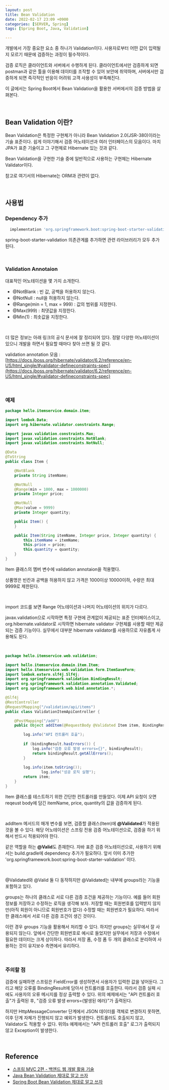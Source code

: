 ```yaml
---
layout: post
title: Bean Validation
date: 2022-02-17 23:09 +0900
categories: [SERVER, Spring]
tags: [Spring Boot, Java, Validation]

---
```




개발에서 가장 중요한 요소 중 하나가 Validation이다. 사용자로부터 어떤 값이 입력될지 모르기 때문에 검증하는 과정이 필수적이다. 

검증 로직은 클라이언트와 서버에서 수행하게 된다. 클라이언트에서만 검증하게 되면 postman과 같은 툴을 이용해 데이터를 조작할 수 있어 보안에 취약하며, 서버에서만 검증하게 되면 즉각적인 반응이 어려워 고객 사용성이 부족해진다. 

이 글에서는 Spring Boot에서 Bean Validation을 활용한 서버에서의 검증 방법을 살펴본다.

<br>

## Bean Validation 이란?

Bean Validation은 특정한 구현체가 아니라 Bean Validation 2.0(JSR-380)이라는 기술 표준이다. 쉽게 이야기해서 검증 어노테이션과 여러 인터페이스의 모음이다. 마치 JPA가 표준 기술이고 그 구현체로 Hibernate 있는 것과 같다. 

Bean Validation을 구현한 기술 중에 일반적으로 사용하는 구현체는 Hibernate Validator이다. 

참고로 여기서의 Hibernate는 ORM과 관련이 없다.

<br>

## 사용법

### Dependency 추가

```gradle
  implementation 'org.springframework.boot:spring-boot-starter-validation'
```

spring-boot-starter-validation 의존관계를 추가하면 관련 라이브러리가 모두 추가 된다.

<br>

### Validation Annotaion

대표적인 어노테이션을 몇 가지 소개한다.

- @NotBlank : 빈 값, 공백을 허용하지 않는다.
- @NotNull : null을 허용하지 않는다.
- @Range(min = 1, max = 999) : 값의 범위를 지정한다.
- @Max(999) : 최댓값을 지정한다.
- @Min(1) : 최솟값을 지정한다.

<br>

더 많은 정보는 아래 링크의 공식 문서에 잘 정리되어 있다. 정말 다양한 어노테이션이 있으니 개발을 하면서 필요할 때마다 찾아 쓰면 될 것 같다.

validation annotation 모음 : [https://docs.jboss.org/hibernate/validator/6.2/reference/en-US/html_single/#validator-defineconstraints-spec](https://docs.jboss.org/hibernate/validator/6.2/reference/en-US/html_single/#validator-defineconstraints-spec)

<br>

### 예제

~~~java
package hello.itemservice.domain.item;

import lombok.Data;
import org.hibernate.validator.constraints.Range;

import javax.validation.constraints.Max;
import javax.validation.constraints.NotBlank;
import javax.validation.constraints.NotNull;

@Data
@ToString
public class Item {

    @NotBlank
    private String itemName;

    @NotNull
    @Range(min = 1000, max = 1000000)
    private Integer price;

    @NotNull
    @Max(value = 9999)
    private Integer quantity;

    public Item() {
    }

    public Item(String itemName, Integer price, Integer quantity) {
        this.itemName = itemName;
        this.price = price;
        this.quantity = quantity;
    }
}

~~~

Item 클래스의 멤버 변수에 validation annotaion을 적용했다. 

상품명은 빈칸과 공백을 허용하지 않고 가격은 1000이상 10000이하, 수량은 최대 9999로 제한된다.

<br>

import 코드를 보면 Range 어노테이션과 나머지 어노테이션의 위치가 다르다. 

javax.validation으로 시작하면 특정 구현에 관계없이 제공되는 표준 인터페이스이고, org.hibernate.validator로 시작하면 hibernate validator 구현체를 사용할 때만 제공되는 검증 기능이다. 실무에서 대부분 hibernate validator를 사용하므로 자유롭게 사용해도 된다.

<br>

~~~java
package hello.itemservice.web.validation;

import hello.itemservice.domain.item.Item;
import hello.itemservice.web.validation.form.ItemSaveForm;
import lombok.extern.slf4j.Slf4j;
import org.springframework.validation.BindingResult;
import org.springframework.validation.annotation.Validated;
import org.springframework.web.bind.annotation.*;

@Slf4j
@RestController
@RequestMapping("/validation/api/items")
public class ValidationItemApiController {

    @PostMapping("/add")
    public Object addItem(@RequestBody @Validated Item item, BindingResult bindingResult) {

        log.info("API 컨트롤러 호출");
      	
        if (bindingResult.hasErrors()) {
            log.info("검증 오류 발생 errors={}", bindingResult);
            return bindingResult.getAllErrors();
        }
      	
      	log.info(item.toString());
				log.info("성공 로직 실행");
        return item;
    }
}
~~~

Item 클래스를 테스트하기 위한 간단한 컨트롤러를 만들었다. 이제 API 요청이 오면 reqeust body에 담긴 itemName, price, quantity의 값을 검증하게 된다.

<br>

addItem 메서드의 매개 변수를 보면, 검증할 클래스(Item)에 **@Validated**가 적용된 것을 볼 수 있다. 해당 어노테이션은 스프링 전용 검증 어노테이션으로, 검증을 하기 위해서 반드시 적용되어야 한다.

같은 역할을 하는 **@Valid**도 존재한다. 자바 표준 검증 어노테이션으로, 사용하기 위해서는 build.gradle에 dependency 추가가 필요하다. 앞서 이미 추가한 'org.springframework.boot:spring-boot-starter-validation' 이다.

<br>

@Validated와 @Valid 둘 다 동작하지만 @Validated는 내부에 groups라는 기능을 포함하고 있다. 

groups는 하나의 클래스로 서로 다른 검증 조건을 제공하는 기능이다. 예를 들어 회원정보를 저장하고 수정하는 로직을 생각해 보자. 저장할 때는 회원번호를 입력받지 않지만(아직 회원이 아니므로 회원번호가 없다) 수정할 때는 회원번호가 필요하다. 따라서 한 클래스에서 서로 다른 검증 조건이 생긴 것이다. 

이런 경우 groups 기능을 활용해서 처리할 수 있다. 하지만 groups는 실무에서 잘 사용되지 않는다. 앞에서 간단한 회원번호로 예시로 들었지만 실무에서 저장과 수정에서 필요한 데이터는 크게 상이하다. 따라서 저장 폼, 수정 폼 두 개의 클래스로 분리하여 사용하는 것이 유지보수 측면에서 유리하다.

<br>

### 주의할 점

검증에 실패하면 스프링은 FieldError를 생성하면서 사용자가 입력한 값을 넣어둔다. 그리고 해당 오류를 BindingResult에 담아서 컨트롤러를 호출한다. 따라서 검증 실패 시에도 사용자의 오류 메시지를 정상 출력할 수 있다. 위의 예제에서는 "API 컨트롤러 호출"가 출력된 후, "검증 오류 발생 errors={발생된 에러}"가 출력된다. 

하지만 HttpMessageConverter 단계에서 JSON 데이터를 객체로 변경하지 못하면, 이후 단계 자체가 진행되지 않고 예외가 발생한다. 컨트롤러도 호출되지 않고, Validator도 적용할 수 없다. 위의s 예제에서는 "API 컨트롤러 호출" 로그가 출력되지 않고 Exception이 발생한다.

<br>

## Reference

- [스프링 MVC 2편 - 백엔드 웹 개발 활용 기술](https://www.inflearn.com/course/%EC%8A%A4%ED%94%84%EB%A7%81-mvc-2#)
- [Java Bean Validation 제대로 알고 쓰자](https://kapentaz.github.io/java/Java-Bean-Validation-%EC%A0%9C%EB%8C%80%EB%A1%9C-%EC%95%8C%EA%B3%A0-%EC%93%B0%EC%9E%90/#)
- [Spring Boot Bean Validation 제대로 알고 쓰자](https://kapentaz.github.io/spring/Spring-Boo-Bean-Validation-%EC%A0%9C%EB%8C%80%EB%A1%9C-%EC%95%8C%EA%B3%A0-%EC%93%B0%EC%9E%90/#)
